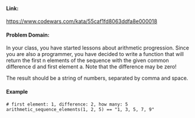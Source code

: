 #### Link:
https://www.codewars.com/kata/55caf1fd8063ddfa8e000018

#### Problem Domain:
In your class, you have started lessons about arithmetic progression. Since you are also a programmer, you have decided to write a function that will return the first n elements of the sequence with the given common difference d and first element a. Note that the difference may be zero!

The result should be a string of numbers, separated by comma and space.

#### Example

    # first element: 1, difference: 2, how many: 5
    arithmetic_sequence_elements(1, 2, 5) == "1, 3, 5, 7, 9"